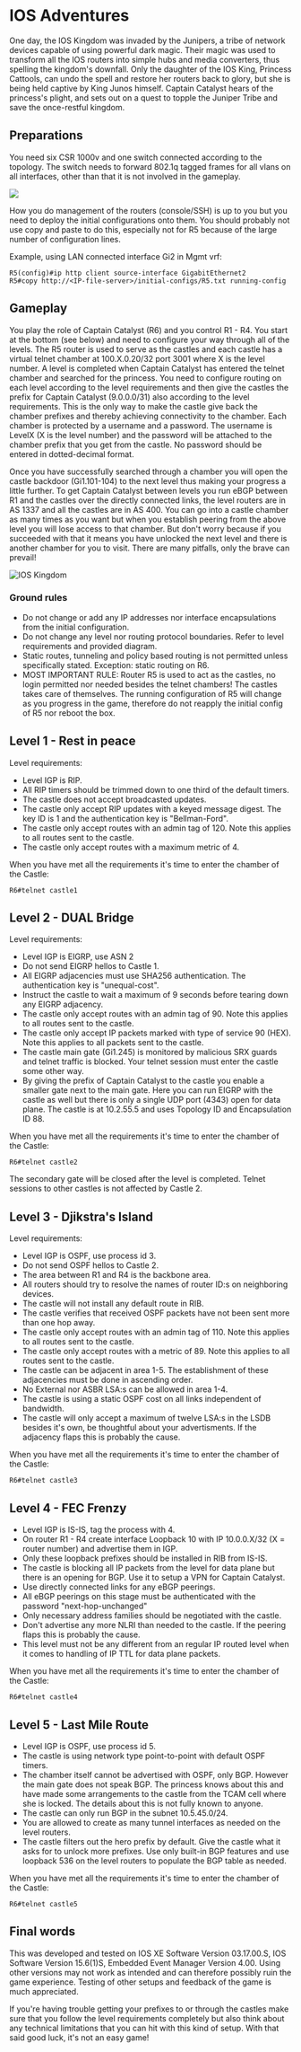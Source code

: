 # IOS Adventures
One day, the IOS Kingdom was invaded by the Junipers, a tribe of network devices capable of using powerful dark magic. Their magic was used to transform all the IOS routers into simple hubs and media converters, thus spelling the kingdom's downfall. Only the daughter of the IOS King, Princess Cattools, can undo the spell and restore her routers back to glory, but she is being held captive by King Junos himself. Captain Catalyst hears of the princess's plight, and sets out on a quest to topple the Juniper Tribe and save the once-restful kingdom.

## Preparations
You need six CSR 1000v and one switch connected according to the topology. The switch needs to forward 802.1q tagged frames for all vlans on all interfaces, other than that it is not involved in the gameplay. 

![](Network-Topology.PNG)

How you do management of the routers (console/SSH) is up to you but you need to deploy the initial configurations onto them. You should probably not use copy and paste to do this, especially not for R5 because of the large number of configuration lines. 

Example, using LAN connected interface Gi2 in Mgmt vrf:
```
R5(config)#ip http client source-interface GigabitEthernet2
R5#copy http://<IP-file-server>/initial-configs/R5.txt running-config
```

## Gameplay
You play the role of Captain Catalyst (R6) and you control R1 - R4. You start at the bottom (see below) and need to configure your way through all of the levels. The R5 router is used to serve as the castles and each castle has a virtual telnet chamber at 100.X.0.20/32 port 3001 where X is the level number. A level is completed when Captain Catalyst has entered the telnet chamber and searched for the princess. You need to configure routing on each level according to the level requirements and then give the castles the prefix for Captain Catalyst (9.0.0.0/31) also according to the level requirements. This is the only way to make the castle give back the chamber prefixes and thereby achieving connectivity to the chamber. Each chamber is protected by a username and a password. The username is LevelX (X is the level number) and the password will be attached to the chamber prefix that you get from the castle. No password should be entered in dotted-decimal format.

Once you have successfully searched through a chamber you will open the castle backdoor (Gi1.101-104) to the next level thus making your progress a little further. To get Captain Catalyst between levels you run eBGP between R1 and the castles over the directly connected links, the level routers are in AS 1337 and all the castles are in AS 400. You can go into a castle chamber as many times as you want but when you establish peering from the above level you will lose access to that chamber. But don't worry because if you succeeded with that it means you have unlocked the next level and there is another chamber for you to visit. There are many pitfalls, only the brave can prevail!

![IOS Kingdom](IOS-Kingdom.PNG)

### Ground rules
- Do not change or add any IP addresses nor interface encapsulations from the initial configuration.
- Do not change any level nor routing protocol boundaries. Refer to level requirements and provided diagram.
- Static routes, tunneling and policy based routing is not permitted unless specifically stated. Exception: static routing on R6.
- MOST IMPORTANT RULE: Router R5 is used to act as the castles, no login permitted nor needed besides the telnet chambers! The castles takes care of themselves. The running configuration of R5 will change as you progress in the game, therefore do not reapply the initial config of R5 nor reboot the box. 

## Level 1 - Rest in peace

Level requirements:
- Level IGP is RIP. 
- All RIP timers should be trimmed down to one third of the default timers.
- The castle does not accept broadcasted updates.
- The castle only accept RIP updates with a keyed message digest. The key ID is 1 and the authentication key is "Bellman-Ford".
- The castle only accept routes with an admin tag of 120. Note this applies to all routes sent to the castle.
- The castle only accept routes with a maximum metric of 4.

When you have met all the requirements it's time to enter the chamber of the Castle:
```
R6#telnet castle1
```

## Level 2 - DUAL Bridge

Level requirements:
- Level IGP is EIGRP, use ASN 2
- Do not send EIGRP hellos to Castle 1.
- All EIGRP adjacencies must use SHA256 authentication. The authentication key is "unequal-cost".
- Instruct the castle to wait a maximum of 9 seconds before tearing down any EIGRP adjacency.
- The castle only accept routes with an admin tag of 90. Note this applies to all routes sent to the castle.
- The castle only accept IP packets marked with type of service 90 (HEX). Note this applies to all packets sent to the castle.
- The castle main gate (Gi1.245) is monitored by malicious SRX guards and telnet traffic is blocked. Your telnet session must enter the castle some other way.
- By giving the prefix of Captain Catalyst to the castle you enable a smaller gate next to the main gate. Here you can run EIGRP with the castle as well but there is only a single UDP port (4343) open for data plane. The castle is at 10.2.55.5 and uses Topology ID and Encapsulation ID 88. 

When you have met all the requirements it's time to enter the chamber of the Castle:
```
R6#telnet castle2
```
The secondary gate will be closed after the level is completed. Telnet sessions to other castles is not affected by Castle 2.

## Level 3 - Djikstra's Island

Level requirements:
- Level IGP is OSPF, use process id 3.
- Do not send OSPF hellos to Castle 2.
- The area between R1 and R4 is the backbone area.
- All routers should try to resolve the names of router ID:s on neighboring devices.
- The castle will not install any default route in RIB.
- The castle verifies that received OSPF packets have not been sent more than one hop away.
- The castle only accept routes with an admin tag of 110. Note this applies to all routes sent to the castle.
- The castle only accept routes with a metric of 89. Note this applies to all routes sent to the castle.
- The castle can be adjacent in area 1-5. The establishment of these adjacencies must be done in ascending order.
- No External nor ASBR LSA:s can be allowed in area 1-4.
- The castle is using a static OSPF cost on all links independent of bandwidth.
- The castle will only accept a maximum of twelve LSA:s in the LSDB besides it's own, be thoughtful about your advertisments. If the adjacency flaps this is probably the cause.

When you have met all the requirements it's time to enter the chamber of the Castle:
```
R6#telnet castle3
```

## Level 4 - FEC Frenzy

- Level IGP is IS-IS, tag the process with 4.
- On router R1 - R4 create interface Loopback 10 with IP 10.0.0.X/32 (X = router number) and advertise them in IGP.
- Only these loopback prefixes should be installed in RIB from IS-IS.
- The castle is blocking all IP packets from the level for data plane but there is an opening for BGP. Use it to setup a VPN for Captain Catalyst. 
- Use directly connected links for any eBGP peerings.
- All eBGP peerings on this stage must be authenticated with the password "next-hop-unchanged"
- Only necessary address families should be negotiated with the castle.
- Don't advertise any more NLRI than needed to the castle. If the peering flaps this is probably the cause.
- This level must not be any different from an regular IP routed level when it comes to handling of IP TTL for data plane packets.

When you have met all the requirements it's time to enter the chamber of the Castle:
```
R6#telnet castle4
```

## Level 5 - Last Mile Route

 - Level IGP is OSPF, use process id 5.
 - The castle is using network type point-to-point with default OSPF timers.
 - The chamber itself cannot be advertised with OSPF, only BGP. However the main gate does not speak BGP. The princess knows about this and have made some arrangements to the castle from the TCAM cell where she is locked. The details about this is not fully known to anyone. 
 - The castle can only run BGP in the subnet 10.5.45.0/24.
 - You are allowed to create as many tunnel interfaces as needed on the level routers.
 - The castle filters out the hero prefix by default. Give the castle what it asks for to unlock more prefixes. Use only built-in BGP features and use loopback 536 on the level routers to populate the BGP table as needed.

When you have met all the requirements it's time to enter the chamber of the Castle:
```
R6#telnet castle5
```

## Final words
This was developed and tested on IOS XE Software Version 03.17.00.S, IOS Software Version 15.6(1)S, Embedded Event Manager Version 4.00. Using other versions may not work as intended and can therefore possibly ruin the game experience. Testing of other setups and feedback of the game is much appreciated.

If you're having trouble getting your prefixes to or through the castles make sure that you follow the level requirements completely but also think about any technical limitations that you can hit with this kind of setup. With that said good luck, it's not an easy game!
